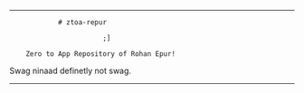 

______________________________________________________


				# ztoa-repur 

                           ;]

		Zero to App Repository of Rohan Epur!
Swag ninaad definetly not swag.
______________________________________________________
